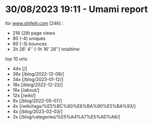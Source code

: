 # 30/08/2023 19:11 - Umami report
for www.shifeiti.com [24h] :

 - 216 (29) page views
 - 80 (-4) uniques
 - 60 (-3) bounces
 - 2h 26' 4'' (-1h 16' 28'') totaltime


top 10 urls:
 - 44x [/]
 - 36x [/blog/2022-12-09/]
 - 34x [/blog/2023-01-12/]
 - 18x [/blog/2022-12-22/]
 - 16x [/about/]
 - 12x [/wiki/]
 - 9x [/blog/2022-05-07/]
 - 4x [/wiki/tags/%E5%BC%80%E6%BA%90%E5%BA%93/]
 - 4x [/blog/2023-02-03/]
 - 3x [/blog/categories/%E5%A4%A7%E5%AD%A6/]


